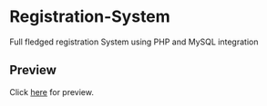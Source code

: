 # Registration-System
Full fledged registration System using PHP and MySQL integration

## Preview
Click [here](http://somsubhra.unaux.com/registration-system/login.php) for preview.
